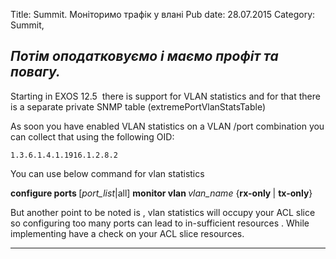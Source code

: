 Title: Summit. Моніторимо трафік у влані
Pub date: 28.07.2015
Category: Summit, 

_Потім оподатковуємо і маємо профіт та повагу._
-----


Starting in EXOS 12.5  there is support for VLAN statistics and for that there is a separate private SNMP table (extremePortVlanStatsTable)

As soon you have enabled VLAN statistics on a VLAN /port combination you can collect that using the following OID:

`1.3.6.1.4.1.1916.1.2.8.2`

You can use below command for vlan statistics

<b>configure ports </b>[<i>port_list</i>|all] <b>monitor vlan </b><i>vlan_name </i>{<b>rx-only </b>| <b>tx-only</b>}

But another point to be noted is , vlan statistics will occupy your ACL slice so configuring too many ports can lead to in-sufficient resources . While implementing have a check on your ACL slice resources.

-----